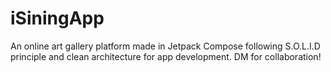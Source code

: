 # iSiningApp
An online art gallery platform made in Jetpack Compose following S.O.L.I.D principle and clean architecture for app development. DM for collaboration! 
